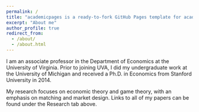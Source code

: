 ```yaml
---
permalink: /
title: "academicpages is a ready-to-fork GitHub Pages template for academic personal websites"
excerpt: "About me"
author_profile: true
redirect_from: 
  - /about/
  - /about.html
---
```


I am an associate professor in the Department of Economics at the University of Virginia. Prior to joining UVA, I did my undergraduate work at the University of Michigan and received a Ph.D. in Economics from Stanford University in 2014.

My research focuses on economic theory and game theory, with an emphasis on matching and market design. Links to all of my papers can be found under the Research tab above.

